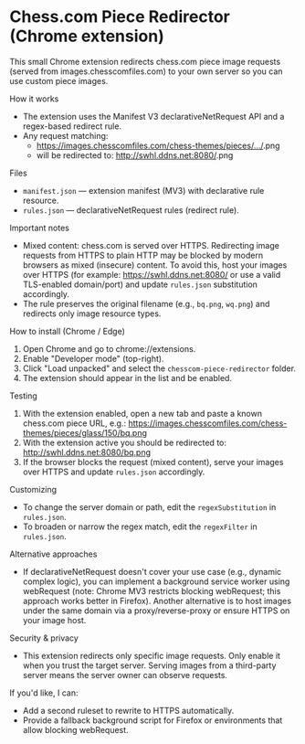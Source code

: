 # Chess.com Piece Redirector (Chrome extension)

This small Chrome extension redirects chess.com piece image requests (served from images.chesscomfiles.com) to your own server so you can use custom piece images.

How it works
- The extension uses the Manifest V3 declarativeNetRequest API and a regex-based redirect rule.
- Any request matching:
  - https://images.chesscomfiles.com/chess-themes/pieces/.../<filename>.png
  - will be redirected to: http://swhl.ddns.net:8080/<filename>.png

Files
- `manifest.json` — extension manifest (MV3) with declarative rule resource.
- `rules.json` — declarativeNetRequest rules (redirect rule).

Important notes
- Mixed content: chess.com is served over HTTPS. Redirecting image requests from HTTPS to plain HTTP may be blocked by modern browsers as mixed (insecure) content. To avoid this, host your images over HTTPS (for example: https://swhl.ddns.net:8080/ or use a valid TLS-enabled domain/port) and update `rules.json` substitution accordingly.
- The rule preserves the original filename (e.g., `bq.png`, `wq.png`) and redirects only image resource types.

How to install (Chrome / Edge)
1. Open Chrome and go to chrome://extensions.
2. Enable "Developer mode" (top-right).
3. Click "Load unpacked" and select the `chesscom-piece-redirector` folder.
4. The extension should appear in the list and be enabled.

Testing
1. With the extension enabled, open a new tab and paste a known chess.com piece URL, e.g.:
   https://images.chesscomfiles.com/chess-themes/pieces/glass/150/bq.png
2. With the extension active you should be redirected to:
   http://swhl.ddns.net:8080/bq.png
3. If the browser blocks the request (mixed content), serve your images over HTTPS and update `rules.json` accordingly.

Customizing
- To change the server domain or path, edit the `regexSubstitution` in `rules.json`.
- To broaden or narrow the regex match, edit the `regexFilter` in `rules.json`.

Alternative approaches
- If declarativeNetRequest doesn't cover your use case (e.g., dynamic complex logic), you can implement a background service worker using webRequest (note: Chrome MV3 restricts blocking webRequest; this approach works better in Firefox). Another alternative is to host images under the same domain via a proxy/reverse-proxy or ensure HTTPS on your image host.

Security & privacy
- This extension redirects only specific image requests. Only enable it when you trust the target server. Serving images from a third-party server means the server owner can observe requests.

If you'd like, I can:
- Add a second ruleset to rewrite to HTTPS automatically.
- Provide a fallback background script for Firefox or environments that allow blocking webRequest.
